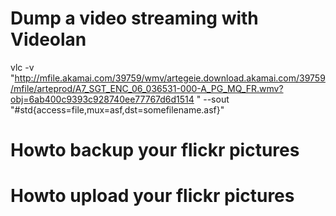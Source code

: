# Dump a video streaming with Videolan


vlc -v "<http://mfile.akamai.com/39759/wmv/artegeie.download.akamai.com/39759/mfile/arteprod/A7_SGT_ENC_06_036531-000-A_PG_MQ_FR.wmv?obj=6ab400c9393c928740ee77767d6d1514>  " --sout "#std{access=file,mux=asf,dst=somefilename.asf}"

# Howto backup your flickr pictures


# Howto upload your flickr pictures
